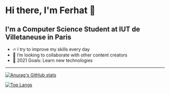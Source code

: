 # Hi there, I'm Ferhat 👋

## I'm a Computer Science Student at IUT de Villetaneuse in Paris

- 🔥 I try to improve my skills every day
- 🌱 I’m looking to collaborate with other content creators
- 🥅 2021 Goals: Learn new technologies

---

[![Anurag's GitHub stats](https://github-readme-stats.vercel.app/api?username=ferhatte10&count_private=true&show_icons=true&theme=nord&custom_title=Ferhat's+GitHub+Stats&include_all_commits=true)](https://github.com/anuraghazra/github-readme-stats)


[![Top Langs](https://github-readme-stats.vercel.app/api/top-langs/?username=ferhatte10&show_icons=true&theme=nord&layout=compact&langs_count=10&custom_title=Most+used+languages+<Only+in+public+repos>&card_width=400)](https://github.com/anuraghazra/github-readme-stats)


<!--
**ferhatte10/ferhatte10** is a ✨ _special_ ✨ repository because its `README.md` (this file) appears on your GitHub profile.

Here are some ideas to get you started:

- 🔭 I’m currently working on ...
- 🌱 I’m currently learning ...
- 👯 I’m looking to collaborate on ...
- 🤔 I’m looking for help with ...
- 💬 Ask me about ...
- 📫 How to reach me: ...
- 😄 Pronouns: ...
- ⚡ Fun fact: ...
-->
